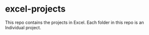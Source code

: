 # excel-projects
This repo contains the projects in Excel. Each folder in this repo is an Individual project.
